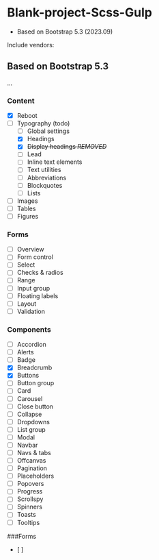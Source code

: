 # Blank-project-Scss-Gulp

- Based on Bootstrap 5.3 (2023.09)

Include vendors:

## Based on Bootstrap 5.3

...

### Content
- [x] Reboot
- [ ] Typography (todo)
  - [ ] Global settings
  - [x] Headings 
  - [x] ~~Display headings _REMOVED_~~ 
  - [ ] Lead 
  - [ ] Inline text elements 
  - [ ] Text utilities 
  - [ ] Abbreviations 
  - [ ] Blockquotes
  - [ ] Lists
- [ ] Images
- [ ] Tables
- [ ] Figures

### Forms
- [ ] Overview
- [ ] Form control
- [ ] Select
- [ ] Checks & radios
- [ ] Range
- [ ] Input group
- [ ] Floating labels
- [ ] Layout
- [ ] Validation

### Components
- [ ] Accordion
- [ ] Alerts
- [ ] Badge
- [x] Breadcrumb
- [x] Buttons
- [ ] Button group
- [ ] Card
- [ ] Carousel
- [ ] Close button
- [ ] Collapse
- [ ] Dropdowns
- [ ] List group
- [ ] Modal
- [ ] Navbar
- [ ] Navs & tabs
- [ ] Offcanvas
- [ ] Pagination
- [ ] Placeholders
- [ ] Popovers
- [ ] Progress
- [ ] Scrollspy
- [ ] Spinners
- [ ] Toasts
- [ ] Tooltips

###Forms
- [ ] 

